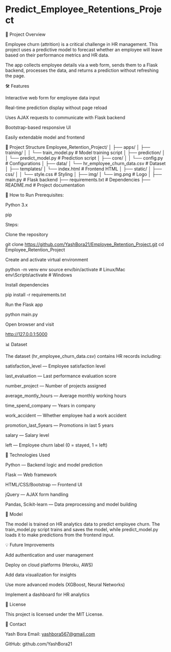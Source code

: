 ﻿# Predict_Employee_Retentions_Project

📌 Project Overview

Employee churn (attrition) is a critical challenge in HR management. This project uses a predictive model to forecast whether an employee will leave based on their performance metrics and HR data.

The app collects employee details via a web form, sends them to a Flask backend, processes the data, and returns a prediction without refreshing the page.

🛠️ Features

Interactive web form for employee data input

Real-time prediction display without page reload

Uses AJAX requests to communicate with Flask backend

Bootstrap-based responsive UI

Easily extendable model and frontend

📁 Project Structure
Employee_Retention_Project/
│
├── apps/
│   ├── training/
│   │   └── train_model.py      # Model training script
│   ├── prediction/
│   │   └── predict_model.py    # Prediction script
│   ├── core/
│   │   └── config.py           # Configurations
│
├── data/
│   └── hr_employee_churn_data.csv  # Dataset
│
├── templates/
│   └── index.html              # Frontend HTML
│
├── static/
│   ├── css/
│   │   └── style.css           # Styling
│   ├── img/
│       └── img.png             # Logo
│
├── main.py                     # Flask backend
├── requirements.txt           # Dependencies
├── README.md                   # Project documentation

🚀 How to Run
Prerequisites:

Python 3.x

pip

Steps:

Clone the repository

git clone https://github.com/YashBora21/Employee_Retention_Project.git
cd Employee_Retention_Project


Create and activate virtual environment

python -m venv env
source env/bin/activate       # Linux/Mac
env\Scripts\activate          # Windows


Install dependencies

pip install -r requirements.txt


Run the Flask app

python main.py


Open browser and visit

http://127.0.0.1:5000

📊 Dataset

The dataset (hr_employee_churn_data.csv) contains HR records including:

satisfaction_level — Employee satisfaction level

last_evaluation — Last performance evaluation score

number_project — Number of projects assigned

average_montly_hours — Average monthly working hours

time_spend_company — Years in company

work_accident — Whether employee had a work accident

promotion_last_5years — Promotions in last 5 years

salary — Salary level

left — Employee churn label (0 = stayed, 1 = left)

📌 Technologies Used

Python — Backend logic and model prediction

Flask — Web framework

HTML/CSS/Bootstrap — Frontend UI

jQuery — AJAX form handling

Pandas, Scikit-learn — Data preprocessing and model building

🧠 Model

The model is trained on HR analytics data to predict employee churn. The train_model.py script trains and saves the model, while predict_model.py loads it to make predictions from the frontend input.

💡 Future Improvements

Add authentication and user management

Deploy on cloud platforms (Heroku, AWS)

Add data visualization for insights

Use more advanced models (XGBoost, Neural Networks)

Implement a dashboard for HR analytics

📄 License

This project is licensed under the MIT License.

📧 Contact

Yash Bora
Email: yashbora567@gmail.com

GitHub: github.com/YashBora21
